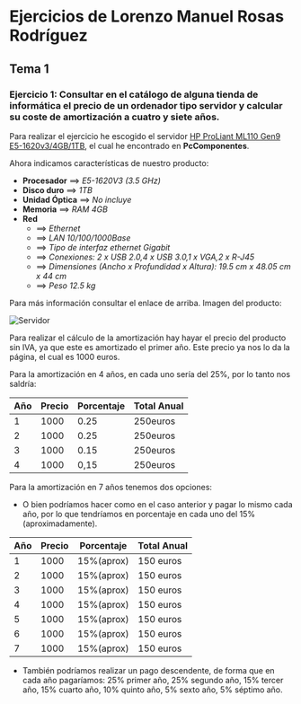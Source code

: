 # Ejercicios de Lorenzo Manuel Rosas Rodríguez
## Tema 1
### Ejercicio 1: Consultar en el catálogo de alguna tienda de informática el precio de un ordenador tipo servidor y calcular su coste de amortización a cuatro y siete años.

Para realizar el ejercicio he escogido el servidor [HP ProLiant ML110 Gen9 E5-1620v3/4GB/1TB](http://www.pccomponentes.com/lenovo_ts_440_think_server_intel_xeon_v1225_e3_4gb.html), el cual he encontrado en **PcComponentes**.

Ahora indicamos características de nuestro producto:
- **Procesador** ==> *E5-1620V3 (3.5 GHz)*
- **Disco duro** ==>  *1TB*
- **Unidad Óptica** ==> *No incluye*
- **Memoria** ==> *RAM 4GB*
- **Red**
   - ==> *Ethernet*
   - ==> *LAN 10/100/1000Base*
   - ==> *Tipo de interfaz ethernet Gigabit*
   - ==> *Conexiones: 2 x USB 2.0,4 x USB 3.0,1 x VGA,2 x R-J45*
   - ==> *Dimensiones (Ancho x Profundidad x Altura): 19.5 cm x 48.05 cm x 44 cm*
   - ==> *Peso 12.5 kg*


Para más información consultar el enlace de arriba. Imagen del producto:

![Servidor](http://fotos.pccomponentes.com/ordenadores_sobremesa/servidores/hp_proliant_ml110_gen9_e5_2603v3_4gb.jpg)

Para realizar el cálculo de la amortización hay hayar el precio del producto sin IVA, ya que este es amortizado el primer año. Este precio ya nos lo da la página, el cual es 1000 euros.

Para la amortización en 4 años, en cada uno sería del 25%, por lo tanto nos saldría:


|    Año     |   Precio   | Porcentaje | Total Anual |
| ---------- | ---------- | ---------- | ----------- |
|    1       |  1000      |    0.25    |  250euros   |
|    2       |  1000      |    0.25    |  250euros   |
|    3       |  1000      |    0.15    |  250euros   |
|    4       |  1000      |    0,15    |  250euros   |


Para la amortización en 7 años tenemos dos opciones: 
- O bien podríamos hacer como en el caso anterior y pagar lo mismo cada año, por lo que tendríamos en porcentaje en cada uno del 15%(aproximadamente). 

|    Año     |   Precio   | Porcentaje | Total Anual |
| ---------- | ---------- | ---------- | ----------- |
|    1       |  1000      | 15%(aprox) |  150 euros  |
|    2       |  1000      | 15%(aprox) |  150 euros  |
|    3       |  1000      | 15%(aprox) |  150 euros  |
|    4       |  1000      | 15%(aprox) |  150 euros  |
|    5       |  1000      | 15%(aprox) |  150 euros  |
|    6       |  1000      | 15%(aprox) |  150 euros  |
|    7       |  1000      | 15%(aprox) |  150 euros  |

- También podríamos realizar un pago descendente, de forma que en cada año pagaríamos: 25% primer año, 25% segundo año, 15% tercer año, 15% cuarto año, 10% quinto año, 5% sexto año, 
5% séptimo año.
